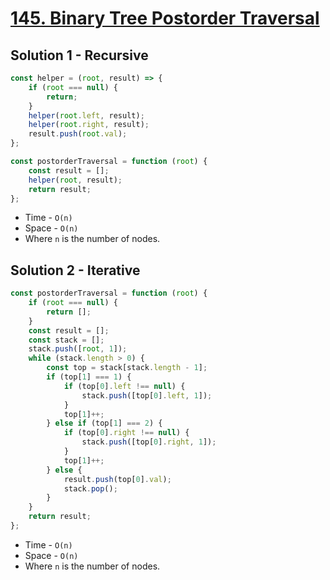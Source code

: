 # [145. Binary Tree Postorder Traversal](https://leetcode.com/problems/binary-tree-postorder-traversal/)

## Solution 1 - Recursive

```js
const helper = (root, result) => {
    if (root === null) {
        return;
    }
    helper(root.left, result);
    helper(root.right, result);
    result.push(root.val);
};

const postorderTraversal = function (root) {
    const result = [];
    helper(root, result);
    return result;
};
```

-   Time - `O(n)`
-   Space - `O(n)`
-   Where `n` is the number of nodes.

## Solution 2 - Iterative

```js
const postorderTraversal = function (root) {
    if (root === null) {
        return [];
    }
    const result = [];
    const stack = [];
    stack.push([root, 1]);
    while (stack.length > 0) {
        const top = stack[stack.length - 1];
        if (top[1] === 1) {
            if (top[0].left !== null) {
                stack.push([top[0].left, 1]);
            }
            top[1]++;
        } else if (top[1] === 2) {
            if (top[0].right !== null) {
                stack.push([top[0].right, 1]);
            }
            top[1]++;
        } else {
            result.push(top[0].val);
            stack.pop();
        }
    }
    return result;
};
```

-   Time - `O(n)`
-   Space - `O(n)`
-   Where `n` is the number of nodes.
